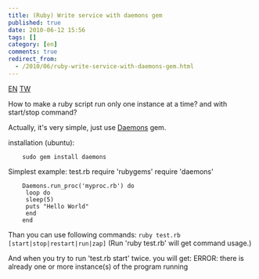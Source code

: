 ```yaml
---
title: (Ruby) Write service with daemons gem
published: true
date: 2010-06-12 15:56
tags: []
category: [en]
comments: true
redirect_from:
  - /2010/06/ruby-write-service-with-daemons-gem.html
---
```


<a href="{% link _posts/2010-06-12-ruby-write-service-with-daemons-gem-en.md %}" class="lang-btn lang-current">EN</a>
<a href="{% link _posts/2010-06-12-ruby-write-service-with-daemons-gem.md %}" class="lang-btn">TW</a>


How to make a ruby script run only one instance at a time? and with start/stop command?

Actually, it's very simple, just use [Daemons][1] gem.

installation (ubuntu):

		sudo gem install daemons

Simplest example: test.rb
		require 'rubygems'
		require 'daemons'

		Daemons.run_proc('myproc.rb') do
		 loop do
		 sleep(5)
		 puts "Hello World"
		 end
		end

Than you can use following commands:
``ruby test.rb [start|stop|restart|run|zap]``
(Run 'ruby test.rb' will get command usage.)

And when you try to run 'test.rb start' twice. you will get:
		ERROR: there is already one or more instance(s) of the program running


[1]: http://daemons.rubyforge.org/
